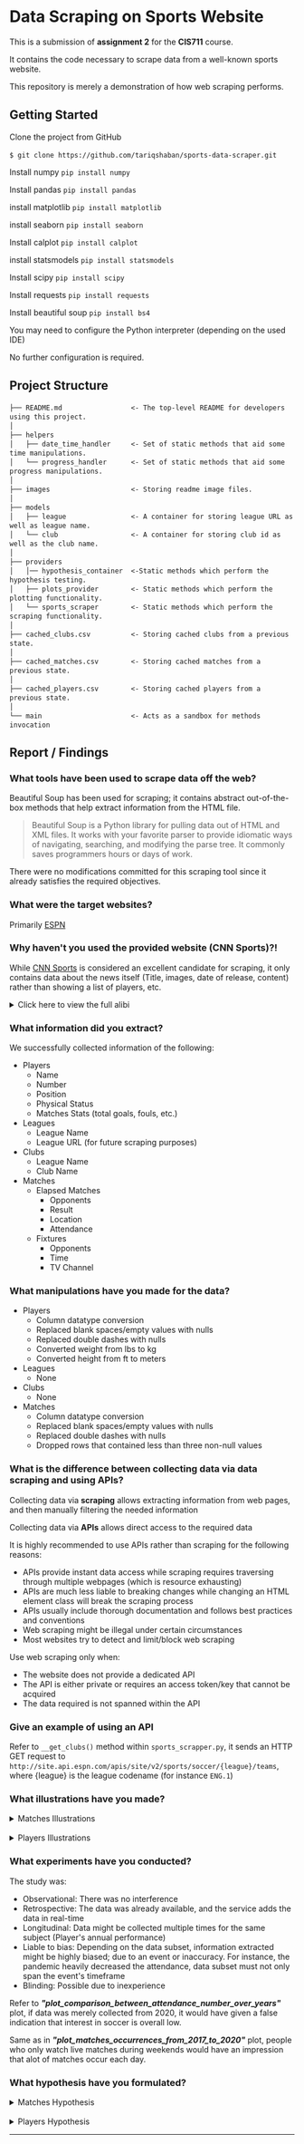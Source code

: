 Data Scraping on Sports Website
==============================
This is a submission of **assignment 2** for the **CIS711** course.

It contains the code necessary to scrape data from a well-known sports website.

This repository is merely a demonstration of how web scraping performs.


Getting Started
------------
Clone the project from GitHub

`$ git clone https://github.com/tariqshaban/sports-data-scraper.git`

Install numpy
`pip install numpy`

Install pandas
`pip install pandas`

install matplotlib
`pip install matplotlib`

install seaborn
`pip install seaborn`

Install calplot
`pip install calplot`

install statsmodels
`pip install statsmodels`

Install scipy
`pip install scipy`

Install requests
`pip install requests`

Install beautiful soup
`pip install bs4`

You may need to configure the Python interpreter (depending on the used IDE)

No further configuration is required.


Project Structure
------------
    ├── README.md                 <- The top-level README for developers using this project.
    │
    ├── helpers
    │   ├── date_time_handler     <- Set of static methods that aid some time manipulations.
    │   └── progress_handler      <- Set of static methods that aid some progress manipulations.
    │
    ├── images                    <- Storing readme image files.
    │   
    ├── models
    │   ├── league                <- A container for storing league URL as well as league name.
    │   └── club                  <- A container for storing club id as well as the club name.
    │
    ├── providers
    │   │── hypothesis_container  <-Static methods which perform the hypothesis testing.
    │   ├── plots_provider        <- Static methods which perform the plotting functionality.
    │   └── sports_scraper        <- Static methods which perform the scraping functionality.
    │
    ├── cached_clubs.csv          <- Storing cached clubs from a previous state.
    │   
    ├── cached_matches.csv        <- Storing cached matches from a previous state.
    │   
    ├── cached_players.csv        <- Storing cached players from a previous state.
    │
    └── main                      <- Acts as a sandbox for methods invocation


Report / Findings
------------
### What tools have been used to scrape data off the web?

Beautiful Soup has been used for scraping; it contains abstract out-of-the-box methods that help extract information
from the HTML file.

> Beautiful Soup is a Python library for pulling
> data out of HTML and XML files. It works with your
> favorite parser to provide idiomatic ways of navigating,
> searching, and modifying the parse tree.
> It commonly saves programmers hours or days of work.

There were no modifications committed for this scraping tool since it already satisfies the required objectives.

### What were the target websites?

Primarily [ESPN](https://www.espn.in/)

### Why haven't you used the provided website (CNN Sports)?!

While [CNN Sports](https://edition.cnn.com/sport) is considered an excellent candidate for scraping, it only contains
data about the news itself (Title, images, date of release, content) rather than showing a list of players, etc.

<details>
  <summary>Click here to view the full alibi</summary>

--------

#### Rejecting CNN Sports

CNN Sports only provide data concerning news; it does not provide any type of semi-structured data in which it can be
capitalized and used to extract the required information.

![cnn_sports.png](images/alibi/cnn_sports.png)

CNN Sports appears to have an RSS (Really Simple Syndication) feed, but it had the same issues as mentioned above.

![cnn_sports_rss.png](images/alibi/cnn_sports_rss.png)

#### Rejecting BBC Sports

BBC Sports actually contained some highly relevant data; however, the time interval for the data does not even stretch
for more than a month.

![bbc_date_limit.png](images/alibi/bbc_sports_date_limit.png)

Modifying the date manually through the URL did not help.

![bbc_sports_date_limit_out_of_bound.png](images/alibi/bbc_sports_date_limit_out_of_bound.png)

Also, BBC Sports did not provide a wide collection of leagues; only several leagues were mentioned.

![bbc_sports_lack_of_leagues.png](images/alibi/bbc_sports_lack_of_leagues.png)

Overall, scraping from BBC Sports will not yield sufficient data for analysis; since the time interval and the number of
leagues are very limited, as well as if did not provide additional data, such as the physical status of the players.

--------
</details>

### What information did you extract?

We successfully collected information of the following:

* Players
    * Name
    * Number
    * Position
    * Physical Status
    * Matches Stats (total goals, fouls, etc.)
* Leagues
    * League Name
    * League URL (for future scraping purposes)
* Clubs
    * League Name
    * Club Name
* Matches
    * Elapsed Matches
        * Opponents
        * Result
        * Location
        * Attendance
    * Fixtures
        * Opponents
        * Time
        * TV Channel
        
### What manipulations have you made for the data?

* Players
    * Column datatype conversion
    * Replaced blank spaces/empty values with nulls
    * Replaced double dashes with nulls
    * Converted weight from lbs to kg
    * Converted height from ft to meters
* Leagues
    * None
* Clubs
    * None
* Matches
    * Column datatype conversion
    * Replaced blank spaces/empty values with nulls
    * Replaced double dashes with nulls
    * Dropped rows that contained less than three non-null values

### What is the difference between collecting data via data scraping and using APIs?

Collecting data via **scraping** allows extracting information from web pages, and then manually filtering
the needed information

Collecting data via **APIs** allows direct access to the required data

It is highly recommended to use APIs rather than scraping for the following reasons:
* APIs provide instant data access while scraping requires traversing through multiple webpages
  (which is resource exhausting)
* APIs are much less liable to breaking changes while changing an HTML element class will break the scraping process
* APIs usually include thorough documentation and follows best practices and conventions
* Web scraping might be illegal under certain circumstances
* Most websites try to detect and limit/block web scraping

Use web scraping only when:
* The website does not provide a dedicated API
* The API is either private or requires an access token/key that cannot be acquired
* The data required is not spanned within the API

###  Give an example of using an API

Refer to `__get_clubs()` method within `sports_scrapper.py`, it sends an HTTP GET request to
`http://site.api.espn.com/apis/site/v2/sports/soccer/{league}/teams`,
where {league} is the league codename (for instance `ENG.1`)

### What illustrations have you made?

<details>
  <summary>Matches Illustrations</summary>

>From `cached_matches.csv` in timestamp `2021-12-11 21:10:31.359935`

> ![matches_result_between_barcelona_real_madrid.png](images/plots/matches/matches_result_between_barcelona_real_madrid.png)
Barcelona had higher win rate than Real Madrid when they went against each other.

> ![plot_highest_15_countries_attendance_2017.png](images/plots/matches/plot_highest_15_countries_attendance_2017.png)
England had the highest attendance during 2017.

> ![plot_comparison_between_attendance_number_over_years.png](images/plots/matches/plot_comparison_between_attendance_number_over_years.png)
Notice that attendance during 2020 was much less that previous years; this is due to the corona pandemic,
2002 is also less since scraped data started from Oct, 2002.

> ![plot_matches_occurrences_from_2017_to_2020.png](images/plots/matches/plot_matches_occurrences_from_2017_to_2020.png)
Notice that matches occur during Saturdays and Sundays, which happens to be the weekend for most of the world .

> ![plot_attendance_time_series.png](images/plots/matches/plot_attendance_time_series.png)
Shows daily attendance fluctuations (in a million), notice the attendance value during 2020 and the beginning of 2021.

</details>
<br>
<details>
  <summary>Players Illustrations</summary>

>From `cached_players.csv` in timestamp `2021-12-08 09:20:54.785621`

> ![top_scorer_in_leagues_2020.png](images/plots/players/top_scorer_in_leagues_2020.png)
Robert Lewandowski had the highest goals during 2020 (41).

> ![barcelona_goals_over_last_10_years_spanish_laliga.png](images/plots/players/barcelona_goals_over_last_10_years_spanish_laliga.png)
Barcelona peaked during 2015.

> ![plot_relation_between_players_age_and_goals.png](images/plots/players/plot_relation_between_players_age_and_goals.png)
There is a slight correlation between age and the number of goals.

> ![plot_red_and_yellow_cards_2020.png](images/plots/players/plot_red_and_yellow_cards_2020.png)
The Spanish LaLiga had the highest yellow cards during 2020, while the French Ligue had the highest red cards.

> ![plot_players_nationality_uefa_champions_league_2020.png](images/plots/players/plot_players_nationality_uefa_champions_league_2020.png)
Most players in the UEFA champions league were from Spanish nationality.
 
> ![plot_players_goals_with_assists_scatter.png](images/plots/players/plot_players_goals_with_assists_scatter.png)
There is a slight correlation between goals and assists.

> ![plot_players_columns_correlation.png](images/plots/players/plot_players_columns_correlation.png)
Shows the correlation between all columns in the player's dataframe. The identity is always 1; since it compares itself.

> ![plot_german_bundesliga_team_goals_2017.png](images/plots/players/plot_german_bundesliga_team_goals_2017.png)
Bayern Munich had the highest goals in the German Bundesliga during 2017.

> ![plot_players_goals_with_assists_stacked_bar.png](images/plots/players/plot_players_goals_with_assists_stacked_bar.png)
Bayern Munich had also the highest assists in the German Bundesliga during 2017.

> ![plot_players_goals_with_assists_box.png](images/plots/players/plot_players_goals_with_assists_box.png)
Bayern Munich have a relatively higher Q3 value (denoted by the whisker) in terms of average player goals in the 
German Bundesliga during 2017, this means that we can still (barely) trust having their team an average goals 
score of 12.

</details>

### What experiments have you conducted?

The study was:
* Observational: There was no interference
* Retrospective: The data was already available, and the service adds the data in real-time
* Longitudinal: Data might be collected multiple times for the same subject (Player's annual performance)
* Liable to bias: Depending on the data subset, information extracted might be highly biased; due to an event or
inaccuracy. For instance, the pandemic heavily decreased the attendance, data subset must not only span the event's
timeframe
* Blinding: Possible due to inexperience

Refer to ***"plot_comparison_between_attendance_number_over_years"*** plot,
if data was merely collected from 2020, it would have given a false indication that interest in soccer is overall low.

Same as in ***"plot_matches_occurrences_from_2017_to_2020"*** plot, people who
only watch live matches during weekends would have an impression that alot of matches occur each day.

### What hypothesis have you formulated?

<details>
  <summary>Matches Hypothesis</summary>

>From `cached_matches.csv` in timestamp `2021-12-11 21:10:31.359935`

> ![significant_difference_between_attendance_2019_and_2020.png](images/hypothesis/matches/significant_difference_between_attendance_2019_and_2020.png)
>**Attendance in 2020 was the same as 2019**
>* The difference of the means is 7988.238 person.
>* The P-value is effectively 0, which is smaller than the confidence level of 0.05.
>* The 95% confidence interval of the difference is from 4347.557 to 5516.467, which does not overlap 0.
><br>
><br>
>Overall, these statistics indicate you <strong>can reject</strong> the null hypothesis (Significantly different).

> ![significant_difference_between_attendance_2015_and_2016.png](images/hypothesis/matches/significant_difference_between_attendance_2015_and_2016.png)
>**Attendance in 2016 was the same as 2015**
>* The difference of the means is 168.579004 person.
>* The P-value is 0.392825, and not effectively 0.
>* The 95% confidence interval of the difference is from -218.820278 to 555.978286, which does overlap 0.
><br>
><br>
>Overall, these statistics indicate you <strong>can NOT reject</strong> the null hypothesis (Significantly indifferent). 

> ![significant_difference_between_attendance_barcelona_and_real_madrid.png](images/hypothesis/matches/significant_difference_between_attendance_barcelona_and_real_madrid.png)
>**Attendance was the same for Barcelona and Real Madrid**
>* The difference of the means is 2937.508974 person.
>* The P-value is effectively 0, which is smaller than the confidence level of 0.05.
>* The 95% confidence interval of the difference is from 444.785042 to 5430.232907, which does not overlap 0.
><br>
><br>
>Overall, these statistics indicate you <strong>can reject</strong> the null hypothesis (Significantly different).

</details>
<br>
<details>
  <summary>Players Hypothesis</summary>

>From `cached_players.csv` in timestamp `2021-12-08 09:20:54.785621`

> ![plot_threads_posting.png](images/hypothesis/players/significant_difference_between_goalkeeper_and_player_height_2020.png)
>**Goalkeepers have the same height as other players**
>* The difference of the means is 6.485157 cm.
>* The P-value is effectively 0, which is smaller than the confidence level of 0.05.
>* The 95% confidence interval of the difference is from 6.228166 to 6.742147, which does not overlap 0.
><br>
><br>
>Overall, these statistics indicate you <strong>can reject</strong> the null hypothesis (Significantly different).

> ![plot_views_with_replies_views.png](images/hypothesis/players/significant_difference_between_forward_and_midfielder_players_goals_2020.png)
>**Forward and middle-fielders have no difference in goal scoring**
>* The difference of the means is 1.307344 goals.
>* The P-value is effectively 0, which is smaller than the confidence level of 0.05.
>* The 95% confidence interval of the difference is from 1.204559 to 1.410130, which does not overlap 0.
><br>
><br>
>Overall, these statistics indicate you <strong>can reject</strong> the null hypothesis (Significantly different).

> ![plot_daily_views_with_replies.png](images/hypothesis/players/significant_difference_between_defender_and_midfielder_players_yellow_cards_2020.png)
>**Middle-fielders and defenders have the same amount yellow cards**
>* The difference of the means is -0.001883 yellow cards.
>* The P-value is 0.951904, and not effectively 0.
>* The 95% confidence interval of the difference is from -0.065055 to 0.061288, which does overlap 0.
><br>
><br>
>Overall, these statistics indicate you <strong>can NOT reject</strong> the null hypothesis (Significantly indifferent). 
 
</details>

--------